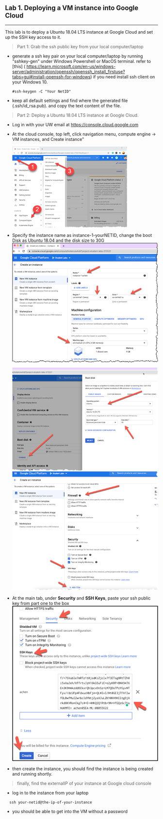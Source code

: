 ## Lab 1. Deploying a VM instance into Google Cloud
____

This lab is to deploy a Ubuntu 18.04 LTS instance at Google Cloud and set up the SSH key access to it.

>Part 1: Grab the ssh public key from your local computer/laptop

* generate a ssh key pair on your local computer/laptop by running "sshkey-gen" under Windows Powershell or MacOS terminal. refer to [this] ( https://learn.microsoft.com/en-us/windows-server/administration/openssh/openssh_install_firstuse?tabs=gui#install-openssh-for-windows) if you need install ssh client on your Windows 10.
  
  ```
  #ssh-keygen -C "Your NetID"
  ```



* keep all default settings and find where the generated file (.ssh/id_rsa.pub). and copy the text content of the file.


> Part 2: Deploy a Ubuntu 18.04 LTS instance at Google Cloud.


* Log in with your UW email at https://console.cloud.google.com

* At the cloud console, top left, click navigation menu, compute engine -> VM instances, and Create instance"

  ![Create a VM](https://github.com/alexchenuw/devopslabs/blob/main/Lab-1/lab1-1.png)

* Specify the instance name as instance-1-yourNETID, change the boot Disk as Ubuntu 18.04 and the disk size to 30G
  ![instance name and disk and key](https://github.com/alexchenuw/devopslabs/blob/main/Lab-1/lab1-2.png)
  
  ![disk to ubuntu](https://github.com/alexchenuw/devopslabs/blob/main/Lab-1/lab1-3.png)
  ![key](https://github.com/alexchenuw/devopslabs/blob/main/Lab-1/lab1-4.png)

* At the main tab, under **Security** and **SSH Keys**, paste your ssh public key from part one to the box
![add ssh key](https://github.com/alexchenuw/devopslabs/blob/main/Lab-1/ssh-gcp-key.png)

* then create the instance, you should find the instance is being created and running shortly.

> finally, find the externalIP of your instance at Google cloud console

* log in to the instance from your laptop

```
  ssh your-netid@the-ip-of-your-instance
```
* you should be able to get into the VM without a password

